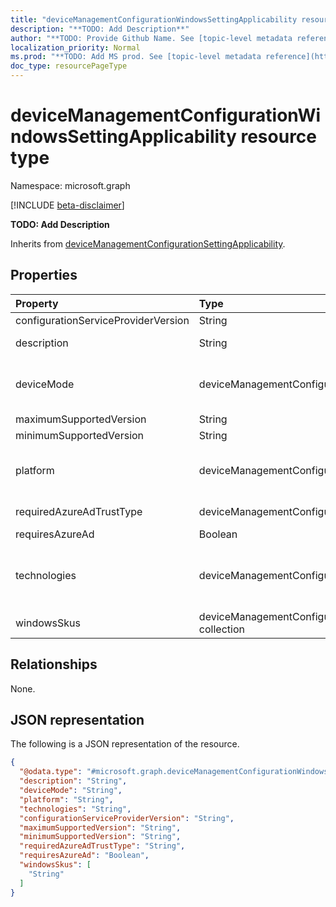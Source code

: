 ```yaml
---
title: "deviceManagementConfigurationWindowsSettingApplicability resource type"
description: "**TODO: Add Description**"
author: "**TODO: Provide Github Name. See [topic-level metadata reference](https://msgo.azurewebsites.net/add/document/guidelines/metadata.html#topic-level-metadata)**"
localization_priority: Normal
ms.prod: "**TODO: Add MS prod. See [topic-level metadata reference](https://msgo.azurewebsites.net/add/document/guidelines/metadata.html#topic-level-metadata)**"
doc_type: resourcePageType
---
```


# deviceManagementConfigurationWindowsSettingApplicability resource type

Namespace: microsoft.graph

[!INCLUDE [beta-disclaimer](../../includes/beta-disclaimer.md)]

**TODO: Add Description**


Inherits from [deviceManagementConfigurationSettingApplicability](../resources/devicemanagementconfigurationsettingapplicability.md).

## Properties
|Property|Type|Description|
|:---|:---|:---|
|configurationServiceProviderVersion|String|Version of CSP setting is a part of|
|description|String|description of the setting Inherited from [deviceManagementConfigurationSettingApplicability](../resources/devicemanagementconfigurationsettingapplicability.md).|
|deviceMode|deviceManagementConfigurationDeviceMode|Device Mode that setting can be applied on Inherited from [deviceManagementConfigurationSettingApplicability](../resources/devicemanagementconfigurationsettingapplicability.md). Possible values are: `none`, `kiosk`.|
|maximumSupportedVersion|String|Maximum supported version of Windows|
|minimumSupportedVersion|String|Minimum supported version of Windows|
|platform|deviceManagementConfigurationPlatforms|Platform setting can be applied on Inherited from [deviceManagementConfigurationSettingApplicability](../resources/devicemanagementconfigurationsettingapplicability.md). Possible values are: `none`, `macOS`, `windows10X`, `windows10`.|
|requiredAzureAdTrustType|deviceManagementConfigurationAzureAdTrustType|Required AzureAD trust type. Possible values are: `none`, `azureAdJoined`, `addWorkAccount`, `mdmOnly`.|
|requiresAzureAd|Boolean|AzureAD setting requirement|
|technologies|deviceManagementConfigurationTechnologies|Which technology channels this setting can be deployed through Inherited from [deviceManagementConfigurationSettingApplicability](../resources/devicemanagementconfigurationsettingapplicability.md). Possible values are: `none`, `mdm`, `windows10XManagement`, `configManager`, `microsoftSense`.|
|windowsSkus|deviceManagementConfigurationWindowsSkus collection|List of Windows SKUs that the setting is applicable for|

## Relationships
None.

## JSON representation
The following is a JSON representation of the resource.
<!-- {
  "blockType": "resource",
  "@odata.type": "microsoft.graph.deviceManagementConfigurationWindowsSettingApplicability"
}
-->
``` json
{
  "@odata.type": "#microsoft.graph.deviceManagementConfigurationWindowsSettingApplicability",
  "description": "String",
  "deviceMode": "String",
  "platform": "String",
  "technologies": "String",
  "configurationServiceProviderVersion": "String",
  "maximumSupportedVersion": "String",
  "minimumSupportedVersion": "String",
  "requiredAzureAdTrustType": "String",
  "requiresAzureAd": "Boolean",
  "windowsSkus": [
    "String"
  ]
}
```

